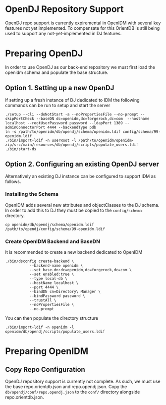 # OpenDJ Repository Support

OpenDJ repo support is currently expiremental in OpenIDM with several
key features not yet implemented. To compensate for this OrientDB is
still being used to support any not-yet-implemented in DJ features.

# Preparing OpenDJ

In order to use OpenDJ as our back-end repository we must first
load the openidm schema and populate the base structure.

## Option 1. Setting up a new OpenDJ

If setting up a fresh instance of DJ dedicated to IDM the following commands can be run to setup and start the server

    ./setup --cli --doNotStart -a --noPropertiesFile --no-prompt --skipPortCheck --baseDN dc=openidm,dc=forgerock,dc=com  --hostname localhost --rootUserPassword password --ldapPort 1389 --adminConnectorPort 4444 --backendType pdb 
    ln -s /path/to/openidm/db/opendj/schema/openidm.ldif config/schema/99-openidm.ldif 
    ./bin/import-ldif -n userRoot -l /path/to/openidm/openidm-zip/src/main/resources/db/opendj/scripts/populate_users.ldif 
    ./bin/start-ds
    
## Option 2. Configuring an existing OpenDJ server

Alternatively an existing DJ instance can be configured to support IDM as follows.

### Installing the Schema

OpenIDM adds several new attributes and objectClasses to the DJ schema.
In order to add this to DJ they must be copied to the `config/schema`
directory.

    cp openidm/db/opendj/schema/openidm.ldif /path/to/opendj/config/schema/99-openidm.ldif

### Create OpenIDM Backend and BaseDN

It is recommended to create a new backend dedicated to OpenIDM

    ./bin/dsconfig create-backend \
               --backend-name openidm \
               --set base-dn:dc=openidm,dc=forgerock,dc=com \
               --set enabled:true \
               --type local-db \
               --hostName localhost \
               --port 4444 \
               --bindDN cn=Directory\ Manager \
               --bindPassword password \
               --trustAll \
               --noPropertiesFile \
               --no-prompt

You can then populate the directory structure

    ./bin/import-ldif -n openidm -l openidm/db/opendj/scripts/populate_users.ldif

# Preparing OpenIDM

## Copy Repo Configuration

OpenDJ repository support is currently not complete. As such, we must use the base
repo.orientdb.json and repo.opendj.json. Copy the `db/opendj/conf/repo.opendj.json`
to the `conf/` directory alongside repo.orientdb.json.

